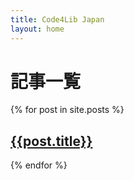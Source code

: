 ```yaml
---
title: Code4Lib Japan
layout: home
---
```


# 記事一覧
{% for post in site.posts %}
## [{{post.title}}]({{post.url}})
{% endfor %}

